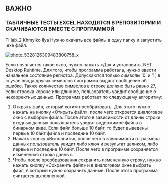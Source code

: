 ## ВАЖНО
### ТАБЛИЧНЫЕ ТЕСТЫ EXCEL НАХОДЯТСЯ В РЕПОЗИТОРИИ И СКАЧИВАЮТСЯ ВМЕСТЕ С ПРОГРАММОЙ
                                                      

TI lab_2 Khmylko Ilya
Нужно скачать все файлы в одну папку и запустить .exe файл.

![photo_5328126309483800758_x](https://github.com/user-attachments/assets/3b256cf7-009c-4c76-8d71-9d8a0967617f)


Если появляется такое окно, нужно нажать «Да» и установить .NET Desktop Runtime.
Для того, чтобы программа работала, нужно ввести начальное состояние регистра. Допускаются только символы ‘0’ и ‘1’, в случае ввода других символов программа выдаст сообщение об ошибке. Также количество символов в строке должно быть равно 27, если строока короче или длиннее, пользователь увидит сообщение о некорректных данных.
Программа работает по следующему алгоритму:
1) Открыть файл, который хотим преобразовать. Для этого нужно нажать на кнопку «Открыть файл», после чего откроется диалоговое окно с выбором файла. После этого в зависимости от длины строки входных данных пользователь увидит водержимое файла в бинарном виде. Если файл больше 10 байт, то будет выведены первые 10 байт файла и последние 10 байт.
2) Нажать кнопку «Выполнить», после чего в зависимости от размера данных пользователь увидит либо ключ и результат целиком, либо первые и последние 10 байт. После чего в программе сохраняется измененная строка данных.
3) Чтобы после преобразования сохранить измененную строку, нужно нажать кнопку «Сохранить файл» и в диалоговом окне выбрать файл, в который нужно сохранить данные. После этого программа считается выполненной.
